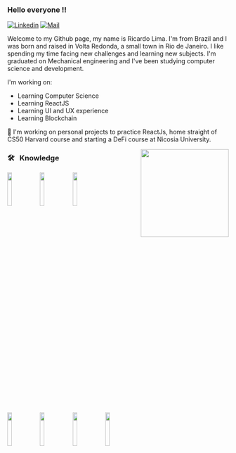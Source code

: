 ### Hello everyone !! 

<p>
<a href="https://www.linkedin.com/in/ricardo-pereira-274b22aa/" rel="nofollow"><img src="https://camo.githubusercontent.com/6dc9828248fb64760c234f5b24c275a4912e9bb546c281d0c8e67cecb3381669/68747470733a2f2f696d672e736869656c64732e696f2f62616467652f2d4c696e6b6564496e2d626c75653f7374796c653d666c6174266c6f676f3d4c696e6b6564696e266c6f676f436f6c6f723d7768697465" alt="Linkedin" data-canonical-src="https://img.shields.io/badge/-LinkedIn-blue?style=flat&amp;logo=Linkedin&amp;logoColor=white" style="max-width:100%;"></a>

<a href="mailto:limaricardop@gmail.com">
<img     src="https://camo.githubusercontent.com/4162fc627b288fde4095e803eab5cd03f2cef85ada617eefc497490b0e7a16a7/68747470733a2f2f696d672e736869656c64732e696f2f62616467652f2d456d61696c2d6331343433383f7374796c653d666c6174266c6f676f3d476d61696c266c6f676f436f6c6f723d7768697465" alt="Mail" data-canonical-src="https://img.shields.io/badge/-Email-c14438?style=flat&amp;logo=Gmail&amp;logoColor=white" style="max-width:100%;">
</a>
</p>

Welcome to my Github page, my name is Ricardo Lima. I'm from Brazil and I was born and raised in Volta Redonda, a small town in Rio de Janeiro. I like spending my time facing new challenges and learning new subjects. I'm graduated on Mechanical engineering and I've been studying computer science and development.

I'm working on:
* Learning Computer Science
* Learning ReactJS
* Learning UI and UX experience 
* Learning Blockchain 

🔭 I'm working on personal projects to practice ReactJs, home straight of CS50 Harvard course and starting a DeFi course at Nicosia University.

<img height="200px" align="right" src="https://github-readme-stats.vercel.app/api/top-langs/?username=limaricardo&layout=compact&theme=dark&hide_border=true&cache_seconds=2000" />
<h3>🛠 &nbsp; Knowledge</h3>
<code><img width="14%" src="https://www.vectorlogo.zone/logos/w3_html5/w3_html5-ar21.svg"></code>
<code><img width="14%" src="https://www.vectorlogo.zone/logos/javascript/javascript-horizontal.svg"></code>
<code><img width="14%" src="https://www.vectorlogo.zone/logos/reactjs/reactjs-ar21.svg"></code>
<br />
<code><img width="14%" src="https://www.vectorlogo.zone/logos/getbootstrap/getbootstrap-ar21.svg"></code>
<code><img width="14%" src="https://www.vectorlogo.zone/logos/postgresql/postgresql-ar21.svg"></code>
<code><img width="14%" src="https://www.vectorlogo.zone/logos/python/python-ar21.svg"></code>
<code><img width="14%" src="https://www.vectorlogo.zone/logos/java/java-ar21.svg"></code>
<br />
<br />
<br />
